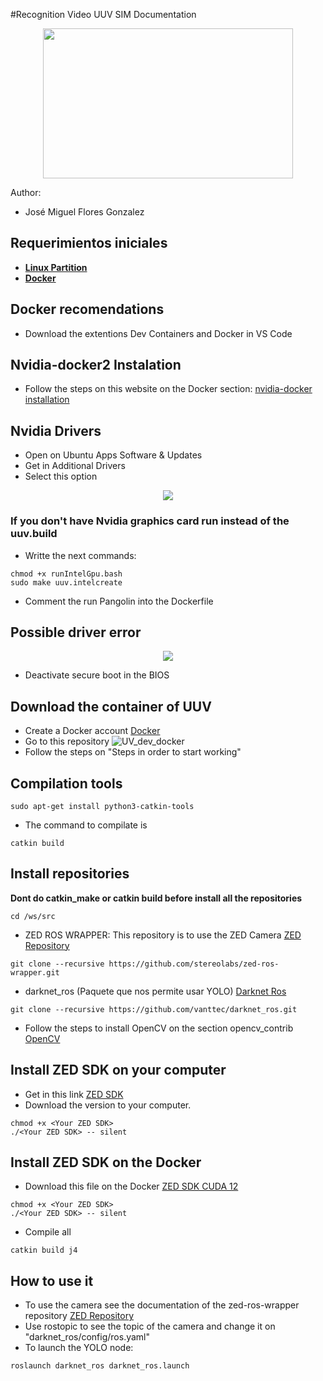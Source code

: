 #Recognition Video UUV SIM Documentation

<p align="center">
  <img src=https://github.com/vanttec/vanttec_uuv/blob/master/docs/LogoNegro_Azul.png width="400" height="240" align="center"/>
</p>

Author:
- José Miguel Flores Gonzalez

## Requerimientos iniciales ###

 - [**Linux Partition**](https://www.google.com/url?sa=t&rct=j&q=&esrc=s&source=web&cd=&cad=rja&uact=8&ved=2ahUKEwjllKHt4PX9AhVMIUQIHRQNCUkQFnoECC0QAQ&url=https%3A%2F%2Fwww.xataka.com%2Fbasics%2Fcomo-instalar-linux-a-windows-10-ordenador&usg=AOvVaw2GEiRuUGLx-Iwj4YZMo119)
 - [**Docker**](https://docs.docker.com/engine/install/ubuntu/)
    
## Docker recomendations ###

 - Download the extentions Dev Containers and Docker in VS Code
    
## Nvidia-docker2 Instalation ###

 - Follow the steps on this website on the Docker section: [nvidia-docker installation](https://docs.nvidia.com/datacenter/cloud-native/container-toolkit/install-guide.html)

##  Nvidia Drivers ##
 - Open on Ubuntu Apps Software & Updates
 - Get in Additional Drivers
 - Select this option
<p align="center">
  <img src=https://github.com/vanttec/vanttec_uuv/blob/master/docs/Drivers.png align="center"/>
</p>
    
### If you don't have Nvidia graphics card run instead of the uuv.build ###

 - Writte the next commands:

```
chmod +x runIntelGpu.bash
sudo make uuv.intelcreate
```
 - Comment the run Pangolin into the Dockerfile
    
## Possible driver error ###

<p align="center">
  <img src=https://github.com/vanttec/vanttec_uuv/blob/master/docs/ErrorIMG.jpeg align="center"/>
</p>

 - Deactivate secure boot in the BIOS

## Download the container of UUV ###
 - Create a Docker account [Docker](https://hub.docker.com/signup)
 - Go to this repository ![UV_dev_docker](https://github.com/vanttec/UV_dev_docker)
 - Follow the steps on "Steps in order to start working"

## Compilation tools ###

```
sudo apt-get install python3-catkin-tools
```
- The command to compilate is
```
catkin build
```

## Install repositories ###
**Dont do catkin_make or catkin build before install all the repositories**
```
cd /ws/src
```
- ZED ROS WRAPPER: This repository is to use the ZED Camera [ZED Repository](https://github.com/stereolabs/zed-ros-wrapper)
```
git clone --recursive https://github.com/stereolabs/zed-ros-wrapper.git
```

- darknet_ros (Paquete que nos permite usar YOLO) [Darknet Ros](https://github.com/leggedrobotics/darknet_ros)
```
git clone --recursive https://github.com/vanttec/darknet_ros.git
```

- Follow the steps to install OpenCV on the section opencv_contrib
[OpenCV](https://docs.opencv.org/4.x/d7/d9f/tutorial_linux_install.html)

## Install ZED SDK on your computer ### 
- Get in this link [ZED SDK](https://www.stereolabs.com/developers/release/)
- Download the version to your computer.
```
chmod +x <Your ZED SDK>
./<Your ZED SDK> -- silent
```

## Install ZED SDK on the Docker ###
- Download this file on the Docker [ZED SDK CUDA 12](https://download.stereolabs.com/zedsdk/4.0/cu121/ubuntu18)
```
chmod +x <Your ZED SDK>
./<Your ZED SDK> -- silent
```

- Compile all
```
catkin build j4
```

## How to use it ###

- To use the camera see the documentation of the zed-ros-wrapper repository [ZED Repository](https://github.com/stereolabs/zed-ros-wrapper)
- Use rostopic to see the topic of the camera and change it on "darknet_ros/config/ros.yaml"
- To launch the YOLO node:
```
roslaunch darknet_ros darknet_ros.launch
```
